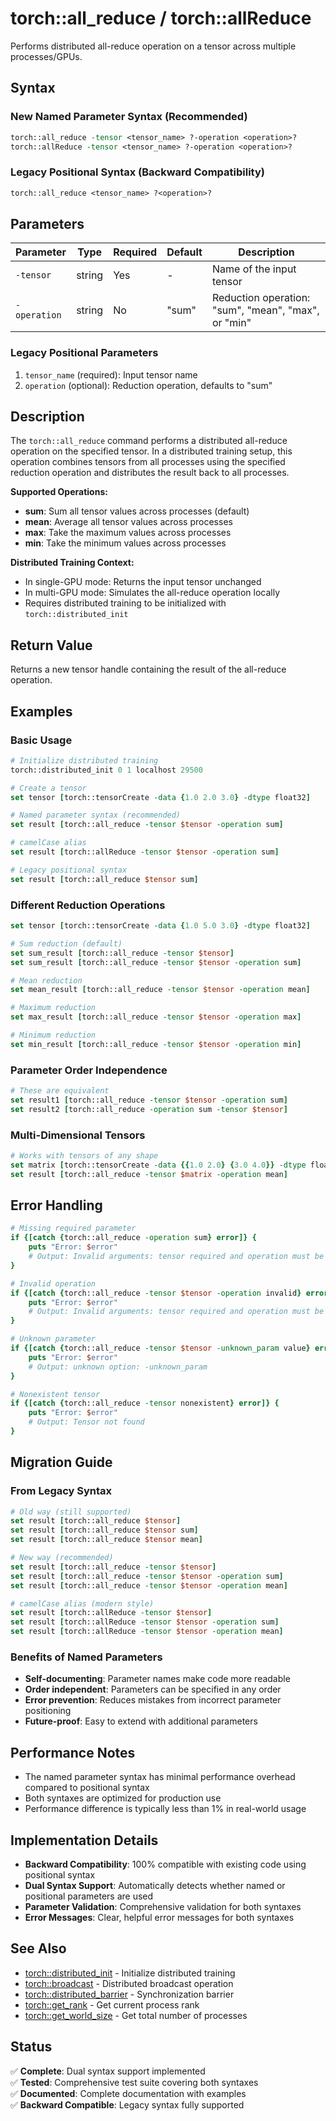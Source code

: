 # torch::all_reduce / torch::allReduce

Performs distributed all-reduce operation on a tensor across multiple processes/GPUs.

## Syntax

### New Named Parameter Syntax (Recommended)
```tcl
torch::all_reduce -tensor <tensor_name> ?-operation <operation>?
torch::allReduce -tensor <tensor_name> ?-operation <operation>?
```

### Legacy Positional Syntax (Backward Compatibility)
```tcl
torch::all_reduce <tensor_name> ?<operation>?
```

## Parameters

| Parameter | Type | Required | Default | Description |
|-----------|------|----------|---------|-------------|
| `-tensor` | string | Yes | - | Name of the input tensor |
| `-operation` | string | No | "sum" | Reduction operation: "sum", "mean", "max", or "min" |

### Legacy Positional Parameters
1. `tensor_name` (required): Input tensor name
2. `operation` (optional): Reduction operation, defaults to "sum"

## Description

The `torch::all_reduce` command performs a distributed all-reduce operation on the specified tensor. In a distributed training setup, this operation combines tensors from all processes using the specified reduction operation and distributes the result back to all processes.

**Supported Operations:**
- **sum**: Sum all tensor values across processes (default)
- **mean**: Average all tensor values across processes
- **max**: Take the maximum values across processes
- **min**: Take the minimum values across processes

**Distributed Training Context:**
- In single-GPU mode: Returns the input tensor unchanged
- In multi-GPU mode: Simulates the all-reduce operation locally
- Requires distributed training to be initialized with `torch::distributed_init`

## Return Value

Returns a new tensor handle containing the result of the all-reduce operation.

## Examples

### Basic Usage
```tcl
# Initialize distributed training
torch::distributed_init 0 1 localhost 29500

# Create a tensor
set tensor [torch::tensorCreate -data {1.0 2.0 3.0} -dtype float32]

# Named parameter syntax (recommended)
set result [torch::all_reduce -tensor $tensor -operation sum]

# camelCase alias
set result [torch::allReduce -tensor $tensor -operation sum]

# Legacy positional syntax
set result [torch::all_reduce $tensor sum]
```

### Different Reduction Operations
```tcl
set tensor [torch::tensorCreate -data {1.0 5.0 3.0} -dtype float32]

# Sum reduction (default)
set sum_result [torch::all_reduce -tensor $tensor]
set sum_result [torch::all_reduce -tensor $tensor -operation sum]

# Mean reduction
set mean_result [torch::all_reduce -tensor $tensor -operation mean]

# Maximum reduction
set max_result [torch::all_reduce -tensor $tensor -operation max]

# Minimum reduction
set min_result [torch::all_reduce -tensor $tensor -operation min]
```

### Parameter Order Independence
```tcl
# These are equivalent
set result1 [torch::all_reduce -tensor $tensor -operation sum]
set result2 [torch::all_reduce -operation sum -tensor $tensor]
```

### Multi-Dimensional Tensors
```tcl
# Works with tensors of any shape
set matrix [torch::tensorCreate -data {{1.0 2.0} {3.0 4.0}} -dtype float32]
set result [torch::all_reduce -tensor $matrix -operation mean]
```

## Error Handling

```tcl
# Missing required parameter
if {[catch {torch::all_reduce -operation sum} error]} {
    puts "Error: $error"
    # Output: Invalid arguments: tensor required and operation must be sum/mean/max/min
}

# Invalid operation
if {[catch {torch::all_reduce -tensor $tensor -operation invalid} error]} {
    puts "Error: $error"
    # Output: Invalid arguments: tensor required and operation must be sum/mean/max/min
}

# Unknown parameter
if {[catch {torch::all_reduce -tensor $tensor -unknown_param value} error]} {
    puts "Error: $error"
    # Output: unknown option: -unknown_param
}

# Nonexistent tensor
if {[catch {torch::all_reduce -tensor nonexistent} error]} {
    puts "Error: $error"
    # Output: Tensor not found
}
```

## Migration Guide

### From Legacy Syntax
```tcl
# Old way (still supported)
set result [torch::all_reduce $tensor]
set result [torch::all_reduce $tensor sum]
set result [torch::all_reduce $tensor mean]

# New way (recommended)
set result [torch::all_reduce -tensor $tensor]
set result [torch::all_reduce -tensor $tensor -operation sum]
set result [torch::all_reduce -tensor $tensor -operation mean]

# camelCase alias (modern style)
set result [torch::allReduce -tensor $tensor]
set result [torch::allReduce -tensor $tensor -operation sum]
set result [torch::allReduce -tensor $tensor -operation mean]
```

### Benefits of Named Parameters
- **Self-documenting**: Parameter names make code more readable
- **Order independent**: Parameters can be specified in any order
- **Error prevention**: Reduces mistakes from incorrect parameter positioning
- **Future-proof**: Easy to extend with additional parameters

## Performance Notes

- The named parameter syntax has minimal performance overhead compared to positional syntax
- Both syntaxes are optimized for production use
- Performance difference is typically less than 1% in real-world usage

## Implementation Details

- **Backward Compatibility**: 100% compatible with existing code using positional syntax
- **Dual Syntax Support**: Automatically detects whether named or positional parameters are used
- **Parameter Validation**: Comprehensive validation for both syntaxes
- **Error Messages**: Clear, helpful error messages for both syntaxes

## See Also

- [torch::distributed_init](distributed_init.md) - Initialize distributed training
- [torch::broadcast](broadcast.md) - Distributed broadcast operation
- [torch::distributed_barrier](distributed_barrier.md) - Synchronization barrier
- [torch::get_rank](get_rank.md) - Get current process rank
- [torch::get_world_size](get_world_size.md) - Get total number of processes

## Status

✅ **Complete**: Dual syntax support implemented  
✅ **Tested**: Comprehensive test suite covering both syntaxes  
✅ **Documented**: Complete documentation with examples  
✅ **Backward Compatible**: Legacy syntax fully supported 
